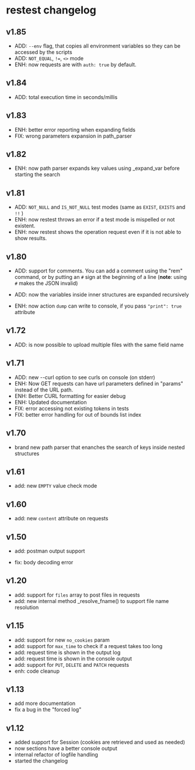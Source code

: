 # restest  changelog

## v1.85

  - ADD: `--env` flag, that copies all environment variables so they can be accessed by the scripts
  - ADD: `NOT_EQUAL`, `!=`, `<>` mode
  - ENH: now requests are with `auth: true` by default.
## v1.84

  - ADD: total execution time in seconds/millis
## v1.83

  - ENH: better error reporting when expanding fields
  - FIX: wrong parameters expansion in path_parser

## v1.82
  - ENH: now path parser expands key values using _expand_var before starting the search
## v1.81
  - ADD: `NOT_NULL` and `IS_NOT_NULL` test modes (same as `EXIST`, `EXISTS` and `!!` )
  - ENH: now restest throws an error if a test mode is mispelled or not existent.
  - ENH: now restest shows the operation request even if it is not able to show results.

## v1.80

  - ADD: support for comments. You can add a comment using the "rem" command, or
         by putting an `#` sign at the beginning of a line (**note**: using `#` makes the
         JSON invalid)

  - ADD: now the variables inside inner structures are expanded recursively

  - ENH: now action `dump` can write to console, if you pass `"print": true` attribute
## v1.72

  - ADD: is now possible to upload multiple files with the same field name

## v1.71

  - ADD: new --curl option to see curls on console (on stderr)
  - ENH: Now GET requests can have url parameters defined in "params" instead of the URL path.
  - ENH: Better CURL formatting for easier debug
  - ENH: Updated documentation
  - FIX: error accessing not existing tokens in tests
  - FIX: better error handling for out of bounds list index

## v1.70

  - brand new path parser that enanches the search of keys inside nested structures

## v1.61

  - add: new `EMPTY` value check mode
## v1.60

  - add: new `content` attribute on requests

## v1.50

  - add: postman output support

  - fix: body decoding error

## v1.20

 - add: support for `files` array to post files in requests
 - add: new internal method _resolve_fname() to support file name resolution

## v1.15

- add: support for new `no_cookies` param
- add: support for `max_time` to check if a request takes too long
- add: request time is shown in the output log
- add: request time is shown in the console output
- add: support for `PUT`, `DELETE` and `PATCH` requests
- enh: code cleanup

## v1.13

- add more documentation
- fix a bug in the "forced log"

## v1.12

- added support for Session (cookies are retrieved and used as needed)
- now sections have a better console output
- internal refactor of logfile handling
- started the changelog
